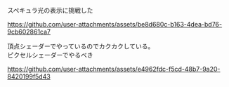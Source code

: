 スペキュラ光の表示に挑戦した



https://github.com/user-attachments/assets/be8d680c-b163-4dea-bd76-9cb602861ca7

頂点シェーダーでやっているのでカクカクしている。  
ピクセルシェーダーでやるべき



https://github.com/user-attachments/assets/e4962fdc-f5cd-48b7-9a20-8420199f5d43


